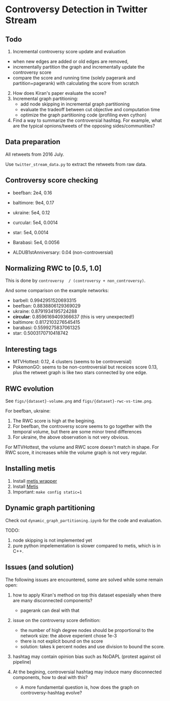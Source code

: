 # Controversy Detection in Twitter Stream

## Todo

1. Incremental controversy score update and evaluation
  - when new edges are added or old edges are removed,
  - incrementally partition the graph and incrementally update the controversy score
  - compare the score and running time (solely pagerank and partition+pagerank) with calculating the score from scratch
2. How does Kiran's paper evaluate the score?
3. Incremental graph partitioning:
   - add node skipping in incremental graph partitioning
   - evaluate the tradeoff between cut objective and computation time
   - optimize the graph partitioning code (profiling even cython)
4. Find a way to summarize the controversial hashtag. For example, what are the typical opnions/tweets of the opposing sides/communities?


## Data preparation

All retweets from 2016 July.

Use `twitter_stream_data.py` to extract the retweets from raw data.

## Controversy score checking

- beefban: 2e4, 0.16
- baltimore: 9e4, 0.17
- ukraine: 5e4, 0.12
- curcular: 5e4, 0.0014
- star: 5e4, 0.0014
- Barabasi: 5e4, 0.0056


- ALDUB1stAnniversary: 0.04 (non-controversial)

## Normalizing RWC to [0.5, 1.0]

This is done by `controversy  / (controversy + non_controversy)`.

And some comparison on the example networks:

- barbell: 0.9942951520693315
- beefban: 0.8838806129369029
- ukraine: 0.8791934195724288
- **circular**: 0.8596169409366637 (this is very unexpected!)
- baltimore: 0.8172103276545415
- barabasi: 0.5599275837061325
- star: 0.5003170710418742


## Interesting tags

- MTVHottest: 0.12, 4 clusters (seems to be controversial)
- PokemonGO: seems to be non-controversial but receices score 0.13, plus the retweet graph is like two stars connected by one edge.


## RWC evolution

See `figs/{dataset}-volume.png` and `figs/{dataset}-rwc-vs-time.png`.

For beefban, ukraine:

1. The RWC score is high at the begining.
2. For beefban, the controversy score seems to go together with the temporal volume, but there are some minor trend differences
3. For ukraine, the above observation is not very obvious.

For MTVHottest, the volume and RWC score doesn't match in shape.
For RWC score, it increases while the volume graph is not very regular. 

## Installing metis

1. Install [metis wrapper](http://metis.readthedocs.io/en/latest/)
2. Install [Metis](http://glaros.dtc.umn.edu/gkhome/metis/metis/download)
3. Important: `make config static=1`


## Dynamic graph partitioning

Check out `dynamic_graph_partitioning.ipynb` for the code and evaluation.

TODO:

1. node skipping is not implemented yet
2. pure python impelementation is slower compared to metis, which is in C++.


## Issues (and solution)

The following issues are encountered, some are solved while some remain open:


1. how to apply Kiran's method on top this dataset espesially when there are many disconnected components?
   - pagerank can deal with that
2. issue on the controversy score definition:
   - the number of high degree nodes should be proportional to the network size: the above experient chose 1e-3
   - there is not explicit bound on the score
   - solution: takes k percent nodes and use division to bound the score.
   
2. hashtag may contain opinion bias such as NoDAPL (protest against oil pipeline)
3. At the begining, controversial hashtag may induce many disconnected components, how to deal with this?
   - A more fundamental question is, how does the graph on controversy-hashtag evolve?

